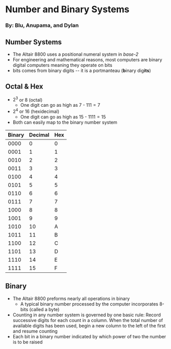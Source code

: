 # Number and Binary Systems
### By: Blu, Anupama, and Dylan

## Number Systems
- The Altair 8800 uses a positional numeral system in *base-2*
- For engineering and mathematical reasons, most computers are binary digital computers meaning they operate on bits
- bits comes from binary digits -- it is a portmanteau (**b**inary dig**its**) 

## Octal & Hex 
- $2^3$ or $8$ (octal)
    - One digit can go as high as 7 - $111 = 7$
- $2^4$ or $16$ (hexidecimal)
    - One digit can go as high as 15 - $1111 = 15$
- Both can easily map to the binary number system 

| Binary | Decimal | Hex |
|--------|---------|-----|
| 0000   | 0       | 0 |
| 0001   | 1       | 1 |
| 0010   | 2       | 2 |
| 0011   | 3       | 3 |
| 0100   | 4       | 4 |
| 0101   | 5       | 5 |
| 0110   | 6       | 6 |
| 0111   | 7       | 7 |
| 1000   | 8       | 8 |
| 1001   | 9       | 9 |
| 1010   | 10      | A |
| 1011   | 11      | B |
| 1100   | 12      | C |
| 1101   | 13      | D |
| 1110   | 14      | E |
| 1111   | 15      | F |

## Binary
- The Altair 8800 preforms nearly all operations in binary
    - A typical binary number processed by the computer incorporates 8-bits (called a byte)
- Counting in any number system is governed by one basic rule: Record successive digits for each count in a column. When the total number of available digits has been used, begin a new column to the left of the first and resume counting
- Each bit in a binary number indicated by which power of two the number is to be raised
